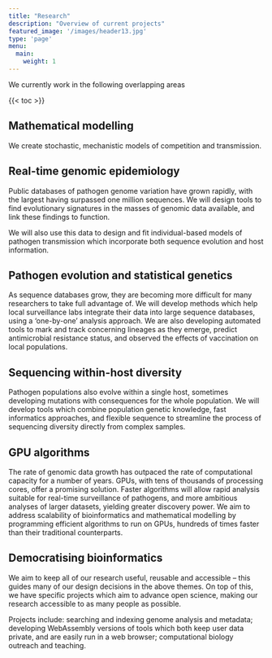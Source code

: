```yaml
---
title: "Research"
description: "Overview of current projects"
featured_image: '/images/header13.jpg'
type: 'page'
menu:
  main:
    weight: 1
---
```


We currently work in the following overlapping areas

{{< toc >}}
## Mathematical modelling

We create stochastic, mechanistic models of competition and transmission.

## Real-time genomic epidemiology

Public databases of pathogen genome variation have grown rapidly, with the largest having surpassed one million sequences. We will design tools to find evolutionary signatures in the masses of genomic data available, and link these findings to function.

We will also use this data to design and fit individual-based models of pathogen transmission which incorporate both sequence evolution and host information.
## Pathogen evolution and statistical genetics

As sequence databases grow, they are becoming more difficult for many researchers to take full advantage of. We will develop methods which help local surveillance labs integrate their data into large sequence databases, using a ‘one-by-one’ analysis approach. We are also developing automated tools to mark and track concerning lineages as they emerge, predict antimicrobial resistance status, and observed the effects of vaccination on local populations.
## Sequencing within-host diversity

Pathogen populations also evolve within a single host, sometimes developing mutations with consequences for the whole population. We will develop tools which combine population genetic knowledge, fast informatics approaches, and flexible sequence to streamline the process of sequencing diversity directly from complex samples.

## GPU algorithms

The rate of genomic data growth has outpaced the rate of computational capacity for a number of years. GPUs, with tens of thousands of processing cores, offer a promising solution. Faster algorithms will allow rapid analysis suitable for real-time surveillance of pathogens, and more ambitious analyses of larger datasets, yielding greater discovery power. We aim to address scalability of bioinformatics and mathematical modelling by programming efficient algorithms to run on GPUs, hundreds of times faster than their traditional counterparts.
## Democratising bioinformatics

We aim to keep all of our research useful, reusable and accessible – this guides many of our design decisions in the above themes. On top of this, we have specific projects which aim to advance open science, making our research accessible to as many people as possible.

Projects include: searching and indexing genome analysis and metadata; developing WebAssembly versions of tools which both keep user data private, and are easily run in a web browser; computational biology outreach and teaching.